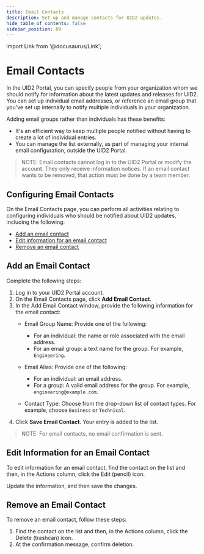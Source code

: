 ```yaml
---
title: Email Contacts
description: Set up and manage contacts for UID2 updates.
hide_table_of_contents: false
sidebar_position: 09
---
```


import Link from '@docusaurus/Link';

# Email Contacts

In the UID2 Portal, you can specify people from your organization whom we should notify for information about the latest updates and releases for UID2. You can set up individual email addresses, or reference an email group that you've set up internally to notify multiple individuals in your organization.

Adding email groups rather than individuals has these benefits:
- It's an efficient way to keep multiple people notified without having to create a lot of individual entries.
- You can manage the list externally, as part of managing your internal email configuration, outside the UID2 Portal.

>NOTE: Email contacts cannot log in to the UID2 Portal or modify the account. They only receive information notices. If an email contact wants to be removed, that action must be done by a team member.

<!-- It includes the following:

- [Configuring Email Contacts](#configuring-email-contacts)
- [Add an Email Contact](#add-an-email-contact)
- [Edit Information for an Email Contact](#edit-information-for-an-email-contact)
- [Remove an Email Contact](#remove-an-email-contact) DONE -->

## Configuring Email Contacts

On the Email Contacts page, you can perform all activities relating to configuring individuals who should be notified about UID2 updates, including the following:

- [Add an email contact](#add-an-email-contact)
- [Edit information for an email contact](#edit-information-for-an-email-contact)
- [Remove an email contact](#remove-an-email-contact)

## Add an Email Contact

Complete the following steps:

1. Log in to your UID2 Portal account.
1. On the Email Contacts page, click **Add Email Contact**.
2. In the Add Email Contact window, provide the following information for the email contact:
   - Email Group Name: Provide one of the following:
   
     - For an individual: the name or role associated with the email address.
     - For an email group: a text name for the group. For example, `Engineering`.
   - Email Alias: Provide one of the following:
   
     - For an individual: an email address.
     - For a group: A valid email address for the group. For example, `engineering@example.com`.
   - Contact Type: Choose from the drop-down list of contact types. For example, choose `Business` or `Technical`.
3. Click **Save Email Contact**. Your entry is added to the list. 

>NOTE: For email contacts, no email confirmation is sent.

## Edit Information for an Email Contact

To edit information for an email contact, find the contact on the list and then, in the Actions column, click the Edit (pencil) icon.

Update the information, and then save the changes.

## Remove an Email Contact

To remove an email contact, follow these steps:

1. Find the contact on the list and then, in the Actions column, click the Delete (trashcan) icon.
1. At the confirmation message, confirm deletion.

